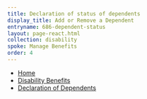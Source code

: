 ```yaml
---
title: Declaration of status of dependents
display_title: Add or Remove a Dependent
entryname: 686-dependent-status
layout: page-react.html
collection: disability
spoke: Manage Benefits
order: 4
---
```

<nav class="va-nav-breadcrumbs">
  <ul class="row va-nav-breadcrumbs-list columns" role="menubar" aria-label="Primary">
    <li><a href="/">Home</a></li>
    <li><a href="/disability-benefits/"> Disability Benefits </a></li>
    <li><a href="/disability-benefits/apply/dependents/form-686c-dependents/"> Declaration of Dependents </a></li>
  </ul>
</nav>
